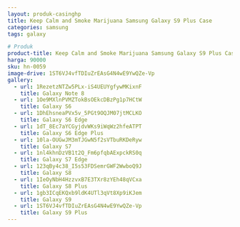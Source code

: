 ```yaml
---
layout: produk-casinghp
title: Keep Calm and Smoke Marijuana Samsung Galaxy S9 Plus Case
categories: samsung
tags: galaxy

# Produk
product-title: Keep Calm and Smoke Marijuana Samsung Galaxy S9 Plus Case
harga: 90000
sku: hn-0059
image-drive: 1ST6VJ4vfTDIuZrEAsG4N4wE9YwQZe-Vp
gallery:
  - url: 1RezetzNTZw5PLx-iS4UEUYgfywMKixnF
    title: Galaxy Note 8
  - url: 1Oe9MXlnPVMZTokBsOEkcDBzPg1p7HCtW
    title: Galaxy S6
  - url: 1DhEhsneaPVx5v_5PGt9OQJM07jtMCLKO
    title: Galaxy S6 Edge
  - url: 1dT_8Ec7aYCGyjdvWKs9iWqWz2hfeATPT
    title: Galaxy S6 Edge Plus
  - url: 10la-OUGwJM3mTJGwN5f2sVTbuRKDeRyw
    title: Galaxy S7
  - url: 1nl4khnDzVB1t2Q_Fm6pfqbAExpckRS0q
    title: Galaxy S7 Edge
  - url: 123qBy4c38_I5s53FDSemrGWF2WwboQ9J
    title: Galaxy S8
  - url: 1IeOyNbH4HzzvxB7E3TXr8zYEh48qVCxa
    title: Galaxy S8 Plus
  - url: 1gb3ICqEKQxb9ldK4UTl3qVt8Xp9iKJem
    title: Galaxy S9
  - url: 1ST6VJ4vfTDIuZrEAsG4N4wE9YwQZe-Vp
    title: Galaxy S9 Plus
---
```

